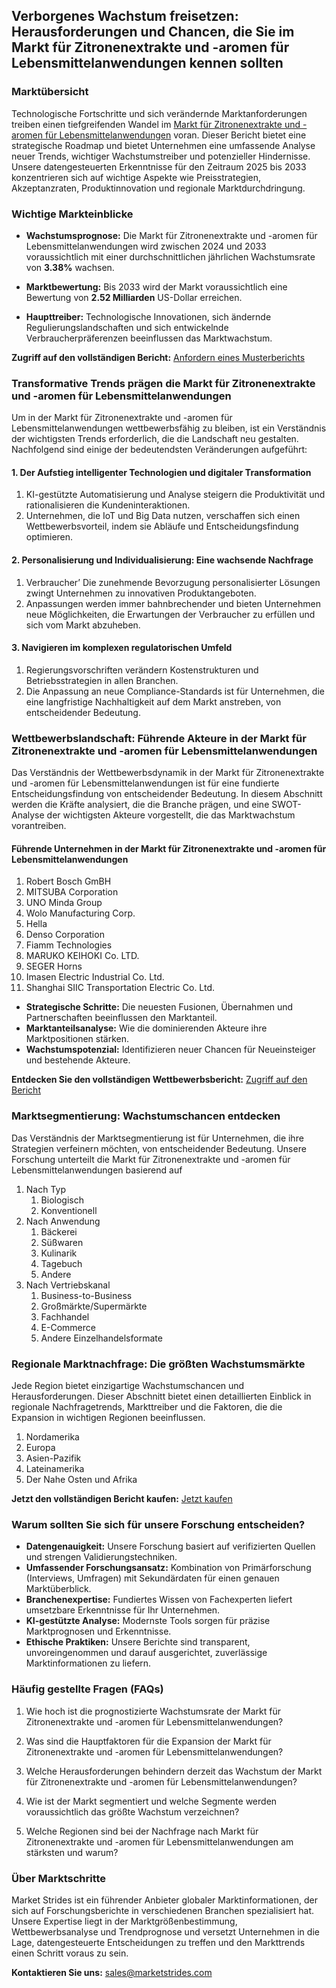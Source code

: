 <h2>Verborgenes Wachstum freisetzen: Herausforderungen und Chancen, die Sie im Markt f&uuml;r Zitronenextrakte und -aromen f&uuml;r Lebensmittelanwendungen kennen sollten</h2>
<h3>Markt&uuml;bersicht&nbsp;</h3>
<p>Technologische Fortschritte und sich ver&auml;ndernde Marktanforderungen treiben einen tiefgreifenden Wandel im <a href="https://marketstrides.com/report/food-application-lemon-extracts-and-flavors-market">Markt f&uuml;r Zitronenextrakte und -aromen f&uuml;r Lebensmittelanwendungen</a> voran.&nbsp;Dieser Bericht bietet eine strategische Roadmap und bietet Unternehmen eine umfassende Analyse neuer Trends, wichtiger Wachstumstreiber und potenzieller Hindernisse. Unsere datengesteuerten Erkenntnisse f&uuml;r den Zeitraum 2025 bis 2033 konzentrieren sich auf wichtige Aspekte wie Preisstrategien, Akzeptanzraten, Produktinnovation und regionale Marktdurchdringung.</p>
<h3>Wichtige Markteinblicke</h3>
<ul>
<li>
<p><strong>Wachstumsprognose:</strong> Die Markt f&uuml;r Zitronenextrakte und -aromen f&uuml;r Lebensmittelanwendungen wird zwischen 2024 und 2033 voraussichtlich mit einer durchschnittlichen j&auml;hrlichen Wachstumsrate von <strong>3.38%</strong> wachsen.</p>
</li>
<li>
<p><strong>Marktbewertung:</strong> Bis 2033 wird der Markt voraussichtlich eine Bewertung von <strong>2.52 Milliarden</strong> US-Dollar erreichen.</p>
</li>
<li>
<p><strong>Haupttreiber:</strong> Technologische Innovationen, sich &auml;ndernde Regulierungslandschaften und sich entwickelnde Verbraucherpr&auml;ferenzen beeinflussen das Marktwachstum.</p>
</li>
</ul>
<p><strong>Zugriff auf den vollst&auml;ndigen Bericht:</strong> <a href="https://marketstrides.com/request-sample/food-application-lemon-extracts-and-flavors-market">Anfordern eines Musterberichts</a></p>
<h3>Transformative Trends pr&auml;gen die Markt f&uuml;r Zitronenextrakte und -aromen f&uuml;r Lebensmittelanwendungen</h3>
<p>Um in der Markt f&uuml;r Zitronenextrakte und -aromen f&uuml;r Lebensmittelanwendungen wettbewerbsf&auml;hig zu bleiben, ist ein Verst&auml;ndnis der wichtigsten Trends erforderlich, die die Landschaft neu gestalten. Nachfolgend sind einige der bedeutendsten Ver&auml;nderungen aufgef&uuml;hrt:</p>
<h4>1. Der Aufstieg intelligenter Technologien und digitaler Transformation</h4>
<ol>
<li>KI-gest&uuml;tzte Automatisierung und Analyse steigern die Produktivit&auml;t und rationalisieren die Kundeninteraktionen.</li>
<li>Unternehmen, die IoT und Big Data nutzen, verschaffen sich einen Wettbewerbsvorteil, indem sie Abl&auml;ufe und Entscheidungsfindung optimieren.</li>
</ol>
<h4>2. Personalisierung und Individualisierung: Eine wachsende Nachfrage</h4>
<ol>
<li>Verbraucher&rsquo; Die zunehmende Bevorzugung personalisierter L&ouml;sungen zwingt Unternehmen zu innovativen Produktangeboten.</li>
<li>Anpassungen werden immer bahnbrechender und bieten Unternehmen neue M&ouml;glichkeiten, die Erwartungen der Verbraucher zu erf&uuml;llen und sich vom Markt abzuheben.</li>
</ol>
<h4>3. Navigieren im komplexen regulatorischen Umfeld</h4>
<ol>
<li>Regierungsvorschriften ver&auml;ndern Kostenstrukturen und Betriebsstrategien in allen Branchen.</li>
<li>Die Anpassung an neue Compliance-Standards ist f&uuml;r Unternehmen, die eine langfristige Nachhaltigkeit auf dem Markt anstreben, von entscheidender Bedeutung.</li>
</ol>
<h3>Wettbewerbslandschaft: F&uuml;hrende Akteure in der Markt f&uuml;r Zitronenextrakte und -aromen f&uuml;r Lebensmittelanwendungen</h3>
<p>Das Verst&auml;ndnis der Wettbewerbsdynamik in der Markt f&uuml;r Zitronenextrakte und -aromen f&uuml;r Lebensmittelanwendungen ist f&uuml;r eine fundierte Entscheidungsfindung von entscheidender Bedeutung. In diesem Abschnitt werden die Kr&auml;fte analysiert, die die Branche pr&auml;gen, und eine SWOT-Analyse der wichtigsten Akteure vorgestellt, die das Marktwachstum vorantreiben.</p>
<h4>F&uuml;hrende Unternehmen in der Markt f&uuml;r Zitronenextrakte und -aromen f&uuml;r Lebensmittelanwendungen</h4>
<ol>
<li>Robert Bosch GmBH</li>
<li>MITSUBA Corporation</li>
<li>UNO Minda Group</li>
<li>Wolo Manufacturing Corp.</li>
<li>Hella</li>
<li>Denso Corporation</li>
<li>Fiamm Technologies</li>
<li>MARUKO KEIHOKI Co. LTD.</li>
<li>SEGER Horns</li>
<li>Imasen Electric Industrial Co. Ltd.</li>
<li>Shanghai SIIC Transportation Electric Co. Ltd.</li>
</ol>
<ul>
<li><strong>Strategische Schritte:</strong> Die neuesten Fusionen, &Uuml;bernahmen und Partnerschaften beeinflussen den Marktanteil.</li>
<li><strong>Marktanteilsanalyse:</strong> Wie die dominierenden Akteure ihre Marktpositionen st&auml;rken.</li>
<li><strong>Wachstumspotenzial:</strong> Identifizieren neuer Chancen f&uuml;r Neueinsteiger und bestehende Akteure.</li>
</ul>
<p><strong>Entdecken Sie den vollst&auml;ndigen Wettbewerbsbericht:</strong> <a href="https://marketstrides.com/report/food-application-lemon-extracts-and-flavors-market">Zugriff auf den Bericht</a></p>
<h3>Marktsegmentierung: Wachstumschancen entdecken</h3>
<p>Das Verst&auml;ndnis der Marktsegmentierung ist f&uuml;r Unternehmen, die ihre Strategien verfeinern m&ouml;chten, von entscheidender Bedeutung. Unsere Forschung unterteilt die Markt f&uuml;r Zitronenextrakte und -aromen f&uuml;r Lebensmittelanwendungen basierend auf</p>
<ol>
<li>Nach Typ
<ol>
<li>Biologisch</li>
<li>Konventionell</li>
</ol>
</li>
<li>Nach Anwendung
<ol>
<li>B&auml;ckerei</li>
<li>S&uuml;&szlig;waren</li>
<li>Kulinarik</li>
<li>Tagebuch</li>
<li>Andere</li>
</ol>
</li>
<li>Nach Vertriebskanal
<ol>
<li>Business-to-Business</li>
<li>Gro&szlig;m&auml;rkte/Superm&auml;rkte</li>
<li>Fachhandel</li>
<li>E-Commerce</li>
<li>Andere Einzelhandelsformate</li>
</ol>
</li>
</ol>
<h3>Regionale Marktnachfrage: Die gr&ouml;&szlig;ten Wachstumsm&auml;rkte</h3>
<p>Jede Region bietet einzigartige Wachstumschancen und Herausforderungen. Dieser Abschnitt bietet einen detaillierten Einblick in regionale Nachfragetrends, Markttreiber und die Faktoren, die die Expansion in wichtigen Regionen beeinflussen.</p>
<ol>
<li>Nordamerika</li>
<li>Europa</li>
<li>Asien-Pazifik</li>
<li>Lateinamerika</li>
<li>Der Nahe Osten und Afrika</li>
</ol>
<p><strong>Jetzt den vollst&auml;ndigen Bericht kaufen:</strong> <a href="https://marketstrides.com/buyNow/food-application-lemon-extracts-and-flavors-market?price=single_price">Jetzt kaufen</a></p>
<h3>Warum sollten Sie sich f&uuml;r unsere Forschung entscheiden?</h3>
<ul>
<li><strong>Datengenauigkeit:</strong> Unsere Forschung basiert auf verifizierten Quellen und strengen Validierungstechniken.</li>
<li><strong>Umfassender Forschungsansatz:</strong> Kombination von Prim&auml;rforschung (Interviews, Umfragen) mit Sekund&auml;rdaten f&uuml;r einen genauen Markt&uuml;berblick.</li>
<li><strong>Branchenexpertise:</strong> Fundiertes Wissen von Fachexperten liefert umsetzbare Erkenntnisse f&uuml;r Ihr Unternehmen.</li>
<li><strong>KI-gest&uuml;tzte Analyse:</strong> Modernste Tools sorgen f&uuml;r pr&auml;zise Marktprognosen und Erkenntnisse.</li>
<li><strong>Ethische Praktiken:</strong> Unsere Berichte sind transparent, unvoreingenommen und darauf ausgerichtet, zuverl&auml;ssige Marktinformationen zu liefern.</li>
</ul>
<h3>H&auml;ufig gestellte Fragen (FAQs)</h3>
<ol>
<li>
<p>Wie hoch ist die prognostizierte Wachstumsrate der Markt f&uuml;r Zitronenextrakte und -aromen f&uuml;r Lebensmittelanwendungen?</p>
</li>
<li>
<p>Was sind die Hauptfaktoren f&uuml;r die Expansion der Markt f&uuml;r Zitronenextrakte und -aromen f&uuml;r Lebensmittelanwendungen?</p>
</li>
<li>
<p>Welche Herausforderungen behindern derzeit das Wachstum der Markt f&uuml;r Zitronenextrakte und -aromen f&uuml;r Lebensmittelanwendungen?</p>
</li>
<li>
<p>Wie ist der Markt segmentiert und welche Segmente werden voraussichtlich das gr&ouml;&szlig;te Wachstum verzeichnen?</p>
</li>
<li>
<p>Welche Regionen sind bei der Nachfrage nach Markt f&uuml;r Zitronenextrakte und -aromen f&uuml;r Lebensmittelanwendungen am st&auml;rksten und warum?</p>
</li>
</ol>
<h3><strong>&Uuml;ber Marktschritte</strong></h3>
<p>Market Strides ist ein f&uuml;hrender Anbieter globaler Marktinformationen, der sich auf Forschungsberichte in verschiedenen Branchen spezialisiert hat. Unsere Expertise liegt in der Marktgr&ouml;&szlig;enbestimmung, Wettbewerbsanalyse und Trendprognose und versetzt Unternehmen in die Lage, datengesteuerte Entscheidungen zu treffen und den Markttrends einen Schritt voraus zu sein.</p>
<p><strong>Kontaktieren Sie uns:</strong> <a href="mailto:sales@marketstrides.com">sales@marketstrides.com</a></p>
